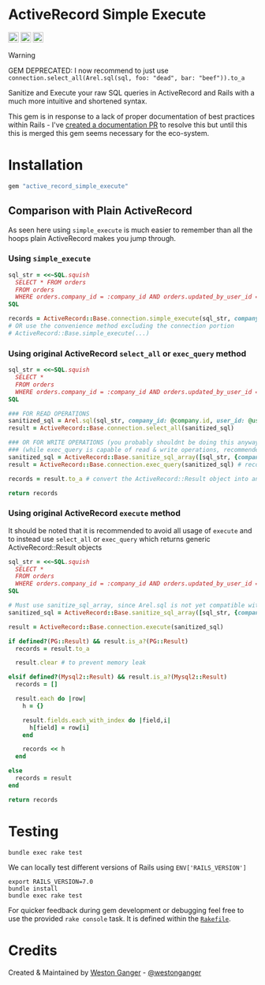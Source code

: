# ActiveRecord Simple Execute

<a href="https://badge.fury.io/rb/active_record_simple_execute" target="_blank"><img height="21" style='border:0px;height:21px;' border='0' src="https://badge.fury.io/rb/active_record_simple_execute.svg" alt="Gem Version"></a>
<a href='https://github.com/westonganger/active_record_simple_execute/actions' target='_blank'><img src="https://github.com/westonganger/active_record_simple_execute/actions/workflows/test.yml/badge.svg?branch=master" style="max-width:100%;" height='21' style='border:0px;height:21px;' border='0' alt="CI Status"></a>
<a href='https://rubygems.org/gems/active_record_simple_execute' target='_blank'><img height='21' style='border:0px;height:21px;' src='https://img.shields.io/gem/dt/active_record_simple_execute?color=brightgreen&label=Rubygems%20Downloads' border='0' alt='RubyGems Downloads' /></a>

> [!WARNING] 
> GEM DEPRECATED: I now recommend to just use `connection.select_all(Arel.sql(sql, foo: "dead", bar: "beef")).to_a`

Sanitize and Execute your raw SQL queries in ActiveRecord and Rails with a much more intuitive and shortened syntax.

This gem is in response to a lack of proper documentation of best practices within Rails - I've [created a documentation PR](https://github.com/rails/rails/pull/53719) to resolve this but until this this is merged this gem seems necessary for the eco-system.

# Installation

```ruby
gem "active_record_simple_execute"
```

## Comparison with Plain ActiveRecord

As seen here using `simple_execute` is much easier to remember than all the hoops plain ActiveRecord makes you jump through.

### Using `simple_execute`
```ruby
sql_str = <<~SQL.squish
  SELECT * FROM orders
  FROM orders
  WHERE orders.company_id = :company_id AND orders.updated_by_user_id = :user_id
SQL

records = ActiveRecord::Base.connection.simple_execute(sql_str, company_id: @company.id, user_id: @user.id)
# OR use the convenience method excluding the connection portion
# ActiveRecord::Base.simple_execute(...)
```

### Using original ActiveRecord `select_all` or `exec_query` method
```ruby
sql_str = <<~SQL.squish
  SELECT *
  FROM orders
  WHERE orders.company_id = :company_id AND orders.updated_by_user_id = :user_id
SQL

### FOR READ OPERATIONS
sanitized_sql = Arel.sql(sql_str, company_id: @company.id, user_id: @user.id)
result = ActiveRecord::Base.connection.select_all(sanitized_sql)

### OR FOR WRITE OPERATIONS (you probably shouldnt be doing this anyways)
### (while exec_query is capable of read & write operations, recommended only for write operations as it affects the query cache)
sanitized_sql = ActiveRecord::Base.sanitize_sql_array([sql_str, {company_id: @company.id, user_id: @user.id}]) # Must use sanitize_sql_array, since Arel.sql is not yet compatible with `exec_query`
result = ActiveRecord::Base.connection.exec_query(sanitized_sql) # recommended only for write operations as it affects the query cache

records = result.to_a # convert the ActiveRecord::Result object into an array of hashes

return records
```

### Using original ActiveRecord `execute` method

It should be noted that it is recommended to avoid all usage of `execute` and to instead use `select_all` or `exec_query` which returns generic ActiveRecord::Result objects

```ruby
sql_str = <<~SQL.squish
  SELECT *
  FROM orders
  WHERE orders.company_id = :company_id AND orders.updated_by_user_id = :user_id
SQL

# Must use sanitize_sql_array, since Arel.sql is not yet compatible with `execute`
sanitized_sql = ActiveRecord::Base.sanitize_sql_array([sql_str, {company_id: @company.id, user_id: @user.id}])

result = ActiveRecord::Base.connection.execute(sanitized_sql)

if defined?(PG::Result) && result.is_a?(PG::Result)
  records = result.to_a

  result.clear # to prevent memory leak

elsif defined?(Mysql2::Result) && result.is_a?(Mysql2::Result)
  records = []

  result.each do |row|
    h = {}

    result.fields.each_with_index do |field,i|
      h[field] = row[i]
    end

    records << h
  end

else
  records = result
end

return records
```

# Testing

```
bundle exec rake test
```

We can locally test different versions of Rails using `ENV['RAILS_VERSION']`

```
export RAILS_VERSION=7.0
bundle install
bundle exec rake test
```

For quicker feedback during gem development or debugging feel free to use the provided `rake console` task. It is defined within the [`Rakefile`](./Rakefile).

# Credits

Created & Maintained by [Weston Ganger](https://westonganger.com) - [@westonganger](https://github.com/westonganger)
